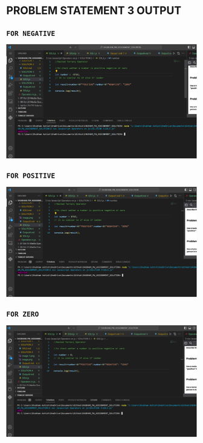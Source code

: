 # PROBLEM STATEMENT 3 OUTPUT
## ```FOR NEGATIVE```
![Alt text](image.png)

## ```FOR POSITIVE```
![Alt text](image-1.png)

## ```FOR ZERO```
![Alt text](image-2.png)
